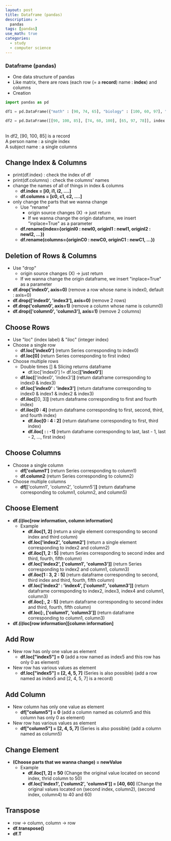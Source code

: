 ```yaml
---
layout: post
title: Dataframe (pandas)
description: >
  pandas
tags: [pandas]
use_math: true
categories:
  - study
  - computer science
---
```

### Dataframe (pandas)
* One data structure of pandas
* Like matrix, there are rows (each row (= a **record**) name : **index**) and columns
* Creation<br>

~~~python
import pandas as pd

df1 = pd.DataFrame({"math" : [90, 74, 65], "biology" : [100, 60, 97], "chemistry" : [85, 100, 78]}, index = ["Samoh", "Rivera", "Cho"]) # if you don't insert index content, the default index is integer index

df2 = pd.DataFrame([[90, 100, 85], [74, 60, 100], [65, 97, 78]], index = ["Samoh", "Rivera", "Cho"], columns = ["math", "biology", "chemistry"])
~~~
<br>
In df2, [90, 100, 85] is a record<br>
A person name : a single index<br>
A subject name : a single columns<br>

## Change Index & Columns
* print(df.index) : check the index of df
* print(df.columns) : check the columns' names
* change the names of all of things in index & columns
  * **df.index = [i0, i1, i2, ....]**
  * **df.columns = [c0, c1, c2, ....]**
* only change the parts that we wanna change
  * Use "rename"
    * origin source changes (X) → just return
    * If we wanna change the origin dataframe, we insert "inplace=True" as a parameter
  * **df.rename(index={originI0 : newI0, originI1 : newI1, originI2 : newI2, ...})**
  * **df.rename(columns={originC0 : newC0, originC1 : newC1, ...})**

## Deletion of Rows & Columns
* Use "drop"
  * origin source changes (X) → just return
  * If we wanna change the origin dataframe, we insert "inplace=True" as a parameter
* **df.drop('index0', axis=0)** (remove a row whose name is index0, default : axis=0)
* **df.drop(['index0', 'index3'], axis=0)** (remove 2 rows)
* **df.drop('column0', axis=1)** (remove a column whose name is column0)
* **df.drop(['column0', 'column3'], axis=1)** (remove 2 columns)

## Choose Rows
* Use "loc" (index label) & "iloc" (integer index)
* Choose a single row
  * **df.loc['index0']** (return Series corresponding to index0)
  * **df.loc[0]** (return Series corresponding to first index)
* Choose multiple rows
  * Double times [] & Slicing returns dataframe
    * df.loc['index0'] != df.loc[**['index0']**]
  * **df.loc[**['index0', 'index3']**]** (return dataframe corresponding to index0 & index3)
  * **df.loc['index0' : 'index3']** (return dataframe corresponding to index0 & index1 & index2 & index3)
  * **df.iloc[**[0, 3]**]** (return dataframe corresponding to first and fourth index)
  * **df.iloc[0 : 4]** (return dataframe corresponding to first, second, third, and fourth index)
    * **df.iloc[0 : 4 : 2]** (return dataframe corresponding to first, third index)
    * **df.iloc[ : : -1]** (return dataframe corresponding to last, last - 1, last - 2, ..., first index)

## Choose Columns
* Choose a single column
  * **df['column1']** (return Series corresponding to column1)
  * **df.column2** (return Series corresponding to column2)
* Choose multiple columns
  * **df[**['column1', 'column2', 'column5']**]** (return dataframe corresponding to column1, column2, and column5)

## Choose Element
* **df.(i)loc[row information, column information]**
  * Example
    * **df.iloc[1, 2]** (return a single element corresponding to second index and third column)
    * **df.loc['index2', 'column2']** (return a single element corresponding to index2 and column2)
    * **df.iloc[1, 2 : 5]** (return Series corresponding to second index and third, fourth, fifth column)
    * **df.loc['index2', **['column1', 'column3']**]** (return Series corresponding to index2 and column1, column3)
    * **df.iloc[1 : 3, 2 : 5]** (return dataframe corresponding to second, third index and third, fourth, fifth column)
    * **df.loc['index2' : 'index4', **['column1', 'column3']**]** (return dataframe corresponding to index2, index3, index4 and column1, column3)
    * **df.iloc[:, 2 : 5]** (return dataframe corresponding to second index and third, fourth, fifth column)
    * **df.loc[:, **['column1', 'column3']**]** (return dataframe corresponding to column1, column3)
* **df.(i)loc[**row information**][**column information**]**

## Add Row
* New row has only one value as element
  * **df.loc["index5"] = 0** (add a row named as index5 and this row has only 0 as element)
* New row has various values as element
  * **df.loc["index5"] = [2, 4, 5, 7]** (Series is also possible) (add a row named as index5 and [2, 4, 5, 7] is a record)

## Add Column
* New column has only one value as element
  * **df["column5"] = 0** (add a column named as column5 and this column has only 0 as element)
* New row has various values as element
  * **df["column5"] = [2, 4, 5, 7]** (Series is also possible) (add a column named as column5)

## Change Element
* **(Choose parts that we wanna change) = newValue**
  * Example
    * **df.iloc[1, 2] = 50** (Change the original value located on second index, thrid column to 50)
    * **df.loc['index1', **['column2', 'column4']**] = [40, 60]** (Change the original values located on (second index, column2), (second index, column4) to 40 and 60)

## Transpose
* row → column, column → row
* **df.transpose()**
* **df.T**
